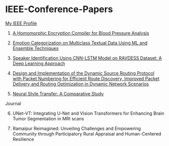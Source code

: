 # IEEE-Conference-Papers

[My IEEE Profile](https://ieeexplore.ieee.org/author/267209038916229)

1. [A Homomorphic Encryption Compiler for Blood Pressure Analysis](https://ieeexplore.ieee.org/document/10718595)

2. [Emotion Categorization on Multiclass Textual Data Using ML and Ensemble Techniques](https://ieeexplore.ieee.org/document/10689961)

3. [Speaker Identification Using CNN-LSTM Model on RAVDESS Dataset: A Deep Learning Approach](https://ieeexplore.ieee.org/document/10626802)

4. [Design and Implementation of the Dynamic Source Routing Protocol with Packet Numbering for Efficient Route Discovery, Improved Packet Delivery and Routing Optimization in Dynamic Network Scenarios](https://ieeexplore.ieee.org/document/10545945)

5. [Neural Style Transfer: A Comparative Study](https://ieeexplore.ieee.org/document/10724602)

Journal

6. UNet-VT: Integrating U-Net and Vision Transformers for Enhancing Brain Tumor Segmentation in MRI scans

7. Ramaipur Reimagined: Unveiling Challenges and Empowering Community through Participatory Rural Appraisal and Human-Centered Resilience
